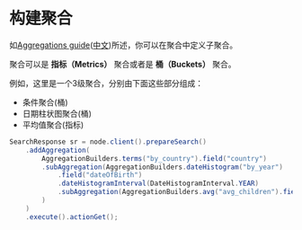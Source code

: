 # 构建聚合

如[Aggregations guide](https://www.elastic.co/guide/en/elasticsearch/reference/5.6/search-aggregations.html)([中文](https://www.elastic.co/guide/cn/elasticsearch/guide/cn/aggregations.html))所述，你可以在聚合中定义子聚合。

聚合可以是 **指标（Metrics）** 聚合或者是 **桶（Buckets）** 聚合。

例如，这里是一个3级聚合，分别由下面这些部分组成：

- 条件聚合(桶)
- 日期柱状图聚合(桶)
- 平均值聚合(指标)

```java
SearchResponse sr = node.client().prepareSearch()
    .addAggregation(
        AggregationBuilders.terms("by_country").field("country")
        .subAggregation(AggregationBuilders.dateHistogram("by_year")
            .field("dateOfBirth")
            .dateHistogramInterval(DateHistogramInterval.YEAR)
            .subAggregation(AggregationBuilders.avg("avg_children").field("children"))
        )
    )
    .execute().actionGet();
```